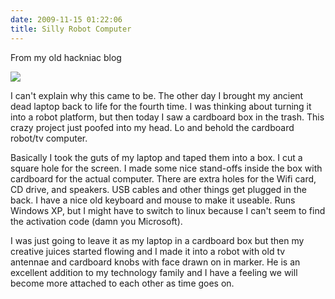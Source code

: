 ```yaml
---
date: 2009-11-15 01:22:06
title: Silly Robot Computer
---
```


From my old hackniac blog


![](http://hackniac.com/images/relic/robot_computer.png)

I can't explain why this came to be. The other day I brought my ancient dead laptop back to life for the fourth time. I was thinking about turning it into a robot platform, but then today I saw a cardboard box in the trash. This crazy project just poofed into my head. Lo and behold the cardboard robot/tv computer.

Basically I took the guts of my laptop and taped them into a box. I cut a square hole for the screen. I made some nice stand-offs inside the box with cardboard for the actual computer. There are extra holes for the Wifi card, CD drive, and speakers. USB cables and other things get plugged in the back. I have a nice old keyboard and mouse to make it useable. Runs Windows XP, but I might have to switch to linux because I can't seem to find the activation code (damn you Microsoft).

I was just going to leave it as my laptop in a cardboard box but then my creative juices started flowing and I made it into a robot with old tv antennae and cardboard knobs with face drawn on in marker. He is an excellent addition to my technology family and I have a feeling we will become more attached to each other as time goes on.
